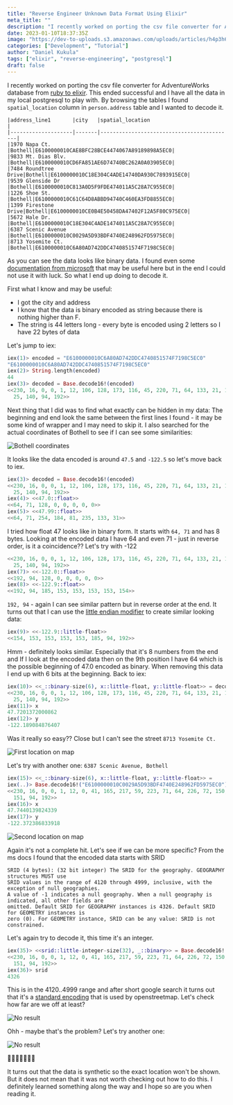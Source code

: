```yaml
---
title: "Reverse Engineer Unknown Data Format Using Elixir"
meta_title: ""
description: "I recently worked on porting the csv file converter for AdventureWorks database from ruby to elixir..."
date: 2023-01-10T18:37:35Z
image: "https://dev-to-uploads.s3.amazonaws.com/uploads/articles/h4p3h635gx967arkv8od.png"
categories: ["Development", "Tutorial"]
author: "Daniel Kukula"
tags: ["elixir", "reverse-engineering", "postgresql"]
draft: false
---
```


I recently worked on porting the csv file converter for AdventureWorks database from [ruby to elixir](https://github.com/dkuku/AdventureWorks-for-Postgres). This ended successful and I have all the data in my local postgresql to play with. By browsing the tables I found `spatial_location` column in `person.address` table and I wanted to decode it.

```
|address_line1       |city   |spatial_location                            |
|--------------------|-------|-------------------------------------------|
|1970 Napa Ct.       |Bothell|E6100000010CAE8BFC28BCE4474067A89189898A5EC0|
|9833 Mt. Dias Blv.  |Bothell|E6100000010CD6FA851AE6D74740BC262A0A03905EC0|
|7484 Roundtree Drive|Bothell|E6100000010C18E304C4ADE14740DA930C7893915EC0|
|9539 Glenside Dr    |Bothell|E6100000010C813A0D5F9FDE474011A5C28A7C955EC0|
|1226 Shoe St.       |Bothell|E6100000010C61C64D8ABBD94740C460EA3FD8855EC0|
|1399 Firestone Drive|Bothell|E6100000010CE0B4E50458DA47402F12A5F80C975EC0|
|5672 Hale Dr.       |Bothell|E6100000010C18E304C4ADE1474011A5C28A7C955EC0|
|6387 Scenic Avenue  |Bothell|E6100000010C0029A5D93BDF4740E248962FD5975EC0|
|8713 Yosemite Ct.   |Bothell|E6100000010C6A80AD742DDC4740851574F7198C5EC0|
```

As you can see the data looks like binary data.
I found even some [documentation from microsoft](https://learn.microsoft.com/en-us/openspecs/sql_server_protocols/ms-ssclrt/77460aa9-8c2f-4449-a65e-1d649ebd77fa) that may be useful here but in the end I could not use it with luck. 
So what I end up doing to decode it.

First what I know and may be useful:
- I got the city and address
- I know that the data is binary encoded as string because there is nothing higher than F.
- The string is 44 letters long - every byte is encoded using 2 letters so I have 22 bytes of data

Let's jump to iex:
```elixir
iex(1)> encoded = "E6100000010C6A80AD742DDC4740851574F7198C5EC0"
"E6100000010C6A80AD742DDC4740851574F7198C5EC0"
iex(2)> String.length(encoded)
44
iex(3)> decoded = Base.decode16!(encoded)
<<230, 16, 0, 0, 1, 12, 106, 128, 173, 116, 45, 220, 71, 64, 133, 21, 116, 247,
  25, 140, 94, 192>>
```

Next thing that I did was to find what exactly can be hidden in my data:
The beginning and end look the same between the first lines I found - it may be some kind of wrapper and I may need to skip it.
I also searched for the actual coordinates of Bothell to see if I can see some similarities:

![Bothell coordinates](https://dev-to-uploads.s3.amazonaws.com/uploads/articles/h4p3h635gx967arkv8od.png)

It looks like the data encoded is around `47.5` and `-122.5`
so let's move back to iex.

```elixir
iex(3)> decoded = Base.decode16!(encoded)
<<230, 16, 0, 0, 1, 12, 106, 128, 173, 116, 45, 220, 71, 64, 133, 21, 116, 247,
  25, 140, 94, 192>>
iex(4)> <<47.0::float>>
<<64, 71, 128, 0, 0, 0, 0, 0>>
iex(5)> <<47.99::float>>
<<64, 71, 254, 184, 81, 235, 133, 31>>
```

I tried how float 47 looks like in binary form. It starts with
`64, 71` and has 8 bytes. Looking at the encoded data I have 64 and even 71 - just in reverse order, is it a coincidence??
Let's try with -122

```elixir
<<230, 16, 0, 0, 1, 12, 106, 128, 173, 116, 45, 220, 71, 64, 133, 21, 116, 247,
  25, 140, 94, 192>>
iex(7)> <<-122.0::float>>                
<<192, 94, 128, 0, 0, 0, 0, 0>>
iex(8)> <<-122.9::float>>
<<192, 94, 185, 153, 153, 153, 153, 154>>
```

`192, 94` - again I can see similar pattern but in reverse order at the end.
It turns out that I can use the [little endian modifier](https://en.wikipedia.org/wiki/Endianness) to create similar looking data:

```elixir
iex(9)> <<-122.9::little-float>>
<<154, 153, 153, 153, 153, 185, 94, 192>>
```

Hmm - definitely looks similar. Especially that it's 8 numbers from the end and If I look at the encoded data then on the 9th position I have 64 which is the possible beginning of 47.0 encoded as binary. When removing this data I end up with 6 bits at the beginning. Back to iex:

```elixir
iex(10)> <<_::binary-size(6), x::little-float, y::little-float>> = decoded
<<230, 16, 0, 0, 1, 12, 106, 128, 173, 116, 45, 220, 71, 64, 133, 21, 116, 247,
  25, 140, 94, 192>>
iex(11)> x
47.7201372000862
iex(12)> y
-122.189084876407
```

Was it really so easy?? 
Close but I can't see the street `8713 Yosemite Ct.`

![First location on map](https://dev-to-uploads.s3.amazonaws.com/uploads/articles/pw23baea6e2y98kbr90c.png)

Let's try with another one:
`6387 Scenic Avenue, Bothell`
```elixir
iex(15)> <<_::binary-size(6), x::little-float, y::little-float>> = 
iex(..)> Base.decode16!("E6100000010C0029A5D93BDF4740E248962FD5975EC0")  
<<230, 16, 0, 0, 1, 12, 0, 41, 165, 217, 59, 223, 71, 64, 226, 72, 150, 47, 213,
  151, 94, 192>>
iex(16)> x
47.7440139824339
iex(17)> y
-122.372386833918
```

![Second location on map](https://dev-to-uploads.s3.amazonaws.com/uploads/articles/ws3dvq3ohwqiep3topti.png)

Again it's not a complete hit. Let's see if we can be more specific?
From the ms docs I found that the encoded data starts with SRID
```
SRID (4 bytes): (32 bit integer) The SRID for the geography. GEOGRAPHY structures MUST use
SRID values in the range of 4120 through 4999, inclusive, with the exception of null geographies.
A value of -1 indicates a null geography. When a null geography is indicated, all other fields are
omitted. Default SRID for GEOGRAPHY instances is 4326. Default SRID for GEOMETRY instances is
zero (0). For GEOMETRY instance, SRID can be any value: SRID is not constrained.
```

Let's again try to decode it, this time it's an integer.

```elixir
iex(35)> <<srid::little-integer-size(32), _::binary>> = Base.decode16!("E6100000010C0029A5D93BDF4740E248962FD5975EC0")
<<230, 16, 0, 0, 1, 12, 0, 41, 165, 217, 59, 223, 71, 64, 226, 72, 150, 47, 213,
  151, 94, 192>>
iex(36)> srid
4326
``` 

This is in the 4120..4999 range and after short google search it turns out that it's a [standard encoding](https://epsg.io/4326) that is used by openstreetmap.
Let's check how far are we off at least?

![No result](https://dev-to-uploads.s3.amazonaws.com/uploads/articles/k89rn1u36b6morzxalx8.png)

Ohh - maybe that's the problem? Let's try another one:

![No result](https://dev-to-uploads.s3.amazonaws.com/uploads/articles/vlkaqq2bkxyd8l02o5nn.png)

:facepalm::facepalm::facepalm::facepalm::facepalm::facepalm::facepalm:

It turns out that the data is synthetic so the exact location won't be shown. But it does not mean that it was not worth checking out how to do this. I definitely learned something along the way and I hope so are you when reading it.
